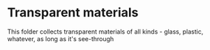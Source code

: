 # Transparent materials
This folder collects transparent materials of all kinds - glass, plastic, whatever, as long as it's see-through
